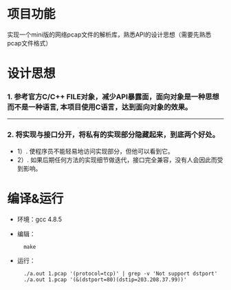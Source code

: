 # 项目功能
实现一个mini版的网络pcap文件的解析库，熟悉API的设计思想（需要先熟悉pcap文件格式）

# 设计思想

### 1. 参考官方C/C++ FILE对象，减少API暴露面，面向对象是一种思想而不是一种语言, 本项目使用C语言，达到面向对象的效果。
---
### 2. 将实现与接口分开，将私有的实现部分隐藏起来，到底两个好处。
- 1）. 使程序员不能轻易地访问实现部分，但他可以看到它。
- 2）. 如果后期任何方法的实现细节做迭代，接口完全兼容，没有人会因此而受到影响。

# 编译&运行

- 环境：gcc 4.8.5

- 编辑：
  ```
    make
  ```  
- 运行：
  ```
    ./a.out 1.pcap '(protocol=tcp)' | grep -v 'Not support dstport'
    ./a.out 1.pcap '(&(dstport=80)(dstip=203.208.37.99))'
 ```
